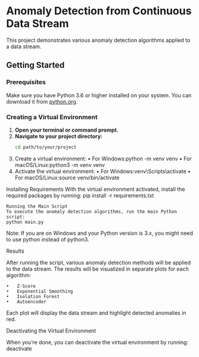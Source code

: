 # Anomaly Detection from Continuous Data Stream

This project demonstrates various anomaly detection algorithms applied to a data stream. 

## Getting Started

### Prerequisites

Make sure you have Python 3.6 or higher installed on your system. You can download it from [python.org](https://www.python.org/downloads/).

### Creating a Virtual Environment

1. **Open your terminal or command prompt.**
2. **Navigate to your project directory:**
   ```bash
   cd path/to/your/project
3.	Create a virtual environment:
	•	For Windows:python -m venv venv
	•	For macOS/Linux:python3 -m venv venv
4.	Activate the virtual environment:
	•	For Windows:venv\Scripts\activate
	•	For macOS/Linux:source venv/bin/activate

Installing Requirements
	With the virtual environment activated, install the required packages by running:
		pip install -r requirements.txt
	
	Running the Main Script
	To execute the anomaly detection algorithms, run the main Python script:
	python main.py

Note: If you are on Windows and your Python version is 3.x, you might need to use python instead of python3.

Results

After running the script, various anomaly detection methods will be applied to the data stream. The results will be visualized in separate plots for each algorithm:

	•	Z-Score
	•	Exponential Smoothing
	•	Isolation Forest
	•	Autoencoder

Each plot will display the data stream and highlight detected anomalies in red.

Deactivating the Virtual Environment

When you’re done, you can deactivate the virtual environment by running: deactivate

